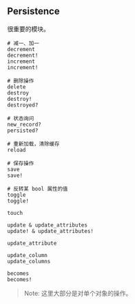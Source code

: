 ## Persistence

很重要的模块。

```
# 减一、加一
decrement
decrement!
increment
increment!

# 删除操作
delete
destroy
destroy!
destroyed?

# 状态询问
new_record?
persisted?

# 重新加载，清除缓存
reload

# 保存操作
save
save!

# 反转某 bool 属性的值
toggle
toggle!

touch

update & update_attributes
update! & update_attributes!

update_attribute

update_column
update_columns

becomes
becomes!
```

> Note: 这里大部分是对单个对象的操作。
